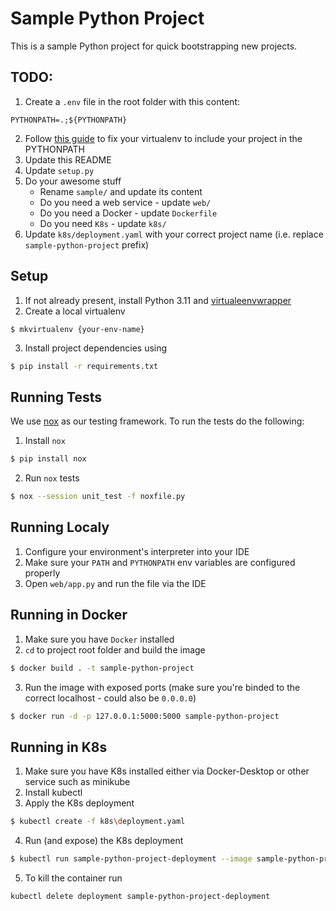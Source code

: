 Sample Python Project
========================

This is a sample Python project for quick bootstrapping new projects.

## TODO:
1. Create a `.env` file in the root folder with this content:
```
PYTHONPATH=.;${PYTHONPATH}
```
2. Follow [this guide](https://stackoverflow.com/a/47184788/4890123) to fix your virtualenv to include your project in the PYTHONPATH
3. Update this README
4. Update `setup.py`
5. Do your awesome stuff
    * Rename `sample/` and update its content
    * Do you need a web service - update `web/`
    * Do you need a Docker - update `Dockerfile`
    * Do you need `K8s` - update `k8s/`
6. Update `k8s/deployment.yaml` with your correct project name (i.e. replace `sample-python-project` prefix)

## Setup

1. If not already present, install Python 3.11 and [virtualeenvwrapper](https://pypi.org/project/virtualenvwrapper/)
2. Create a local virtualenv
```
$ mkvirtualenv {your-env-name}
```
3. Install project dependencies using
```bash
$ pip install -r requirements.txt
```

## Running Tests

We use [nox](https://nox.thea.codes/en/stable/tutorial.html#running-nox-for-the-first-time) as our testing framework. To run the tests do the following:
1. Install `nox`
```bash
$ pip install nox
```
2. Run `nox` tests
```bash
$ nox --session unit_test -f noxfile.py
```

## Running Localy
1. Configure your environment's interpreter into your IDE
2. Make sure your `PATH` and `PYTHONPATH` env variables are configured properly
3. Open `web/app.py` and run the file via the IDE

## Running in Docker
1. Make sure you have `Docker` installed
2. `cd` to project root folder and build the image
```bash
$ docker build . -t sample-python-project
```
3. Run the image with exposed ports (make sure you're binded to the correct localhost - could also be `0.0.0.0`)
```bash
$ docker run -d -p 127.0.0.1:5000:5000 sample-python-project
```

## Running in K8s
1. Make sure you have K8s installed either via Docker-Desktop or other service such as minikube
2. Install kubectl
3. Apply the K8s deployment
```bash
$ kubectl create -f k8s\deployment.yaml
```
4. Run (and expose) the K8s deployment
```bash
$ kubectl run sample-python-project-deployment --image sample-python-project --namespace sample-python-project-namespace
```
5. To kill the container run
```bash
kubectl delete deployment sample-python-project-deployment 
```